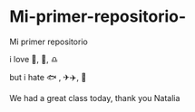 # Mi-primer-repositorio-

Mi primer  repositorio

 i love :chocolate_bar:, :dog:, :libra:
 
 but i hate :fish: , ✈:airplane:, :pear:
 
 We had a great class today, thank you Natalia 
